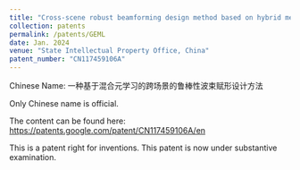 ```yaml
---
title: "Cross-scene robust beamforming design method based on hybrid meta learning"
collection: patents
permalink: /patents/GEML
date: Jan. 2024
venue: "State Intellectual Property Office, China"
patent_number: "CN117459106A"
---
```


Chinese Name: 一种基于混合元学习的跨场景的鲁棒性波束赋形设计方法

Only Chinese name is official.

The content can be found here: https://patents.google.com/patent/CN117459106A/en

This is a patent right for inventions. This patent is now under substantive examination.
